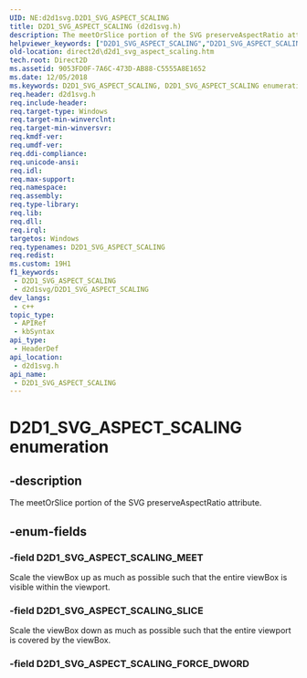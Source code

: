 ```yaml
---
UID: NE:d2d1svg.D2D1_SVG_ASPECT_SCALING
title: D2D1_SVG_ASPECT_SCALING (d2d1svg.h)
description: The meetOrSlice portion of the SVG preserveAspectRatio attribute.
helpviewer_keywords: ["D2D1_SVG_ASPECT_SCALING","D2D1_SVG_ASPECT_SCALING enumeration [Direct2D]","D2D1_SVG_ASPECT_SCALING_FORCE_DWORD","D2D1_SVG_ASPECT_SCALING_MEET","D2D1_SVG_ASPECT_SCALING_SLICE","d2d1svg/D2D1_SVG_ASPECT_SCALING","d2d1svg/D2D1_SVG_ASPECT_SCALING_FORCE_DWORD","d2d1svg/D2D1_SVG_ASPECT_SCALING_MEET","d2d1svg/D2D1_SVG_ASPECT_SCALING_SLICE","direct2d.d2d1_svg_aspect_scaling"]
old-location: direct2d\d2d1_svg_aspect_scaling.htm
tech.root: Direct2D
ms.assetid: 9053FD0F-7A6C-473D-AB88-C5555A8E1652
ms.date: 12/05/2018
ms.keywords: D2D1_SVG_ASPECT_SCALING, D2D1_SVG_ASPECT_SCALING enumeration [Direct2D], D2D1_SVG_ASPECT_SCALING_FORCE_DWORD, D2D1_SVG_ASPECT_SCALING_MEET, D2D1_SVG_ASPECT_SCALING_SLICE, d2d1svg/D2D1_SVG_ASPECT_SCALING, d2d1svg/D2D1_SVG_ASPECT_SCALING_FORCE_DWORD, d2d1svg/D2D1_SVG_ASPECT_SCALING_MEET, d2d1svg/D2D1_SVG_ASPECT_SCALING_SLICE, direct2d.d2d1_svg_aspect_scaling
req.header: d2d1svg.h
req.include-header: 
req.target-type: Windows
req.target-min-winverclnt: 
req.target-min-winversvr: 
req.kmdf-ver: 
req.umdf-ver: 
req.ddi-compliance: 
req.unicode-ansi: 
req.idl: 
req.max-support: 
req.namespace: 
req.assembly: 
req.type-library: 
req.lib: 
req.dll: 
req.irql: 
targetos: Windows
req.typenames: D2D1_SVG_ASPECT_SCALING
req.redist: 
ms.custom: 19H1
f1_keywords:
 - D2D1_SVG_ASPECT_SCALING
 - d2d1svg/D2D1_SVG_ASPECT_SCALING
dev_langs:
 - c++
topic_type:
 - APIRef
 - kbSyntax
api_type:
 - HeaderDef
api_location:
 - d2d1svg.h
api_name:
 - D2D1_SVG_ASPECT_SCALING
---
```


# D2D1_SVG_ASPECT_SCALING enumeration


## -description

The meetOrSlice portion of the SVG preserveAspectRatio attribute.

## -enum-fields

### -field D2D1_SVG_ASPECT_SCALING_MEET

Scale the viewBox up as much as possible such that the entire viewBox is visible within the viewport.

### -field D2D1_SVG_ASPECT_SCALING_SLICE

Scale the viewBox down as much as possible such that the entire viewport is
          covered by the viewBox.

### -field D2D1_SVG_ASPECT_SCALING_FORCE_DWORD

